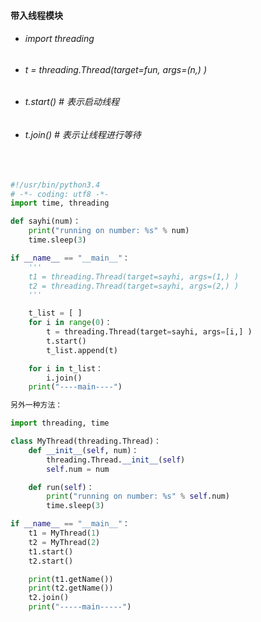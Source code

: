 #### 带入线程模块

* ###### import threading    

* ###### t = threading.Thread(target=fun, args=(n,) )

* ###### t.start()       #   表示启动线程

* ###### t.join()        #   表示让线程进行等待

<br>

```python
#!/usr/bin/python3.4
# -*- coding: utf8 -*-
import time, threading

def sayhi(num)：
	print("running on number: %s" % num)
    time.sleep(3)    

if __name__ == "__main__"：
    '''
    t1 = threading.Thread(target=sayhi, args=(1,) )
    t2 = threading.Thread(target=sayhi, args=(2,) )
    '''

    t_list = [ ]    
    for i in range(0)：
        t = threading.Thread(target=sayhi, args=[i,] )
        t.start()
        t_list.append(t)

    for i in t_list：
        i.join()
    print("----main----")

```

```python
另外一种方法：

import threading, time

class MyThread(threading.Thread)：
	def __init__(self, num)：
        threading.Thread.__init__(self)
	    self.num = num

	def run(self)：
	    print("running on number: %s" % self.num)
        time.sleep(3)

if __name__ == "__main__"：
	t1 = MyThread(1)
	t2 = MyThread(2)
	t1.start()
    t2.start()

	print(t1.getName())
	print(t2.getName())
    t2.join()
	print("-----main-----")

```
